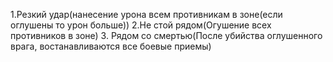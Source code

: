 1.Резкий удар(нанесение урона всем противникам в зоне(если оглушены то урон больше))
	2.Не стой рядом(Огушение всех противников в зоне)
		3. Рядом со смертью(После убийства оглушенного врага, востанавливаются все боевые приемы)